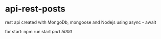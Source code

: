 # api-rest-posts

rest api created with MongoDb, mongoose and Nodejs using async - await

for start: npm run start
*port 5000*
